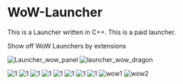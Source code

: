 # WoW-Launcher

This is a Launcher written in C++.
This is a paid launcher.

Show off WoW Launchers by extensions

![Launcher_wow_panel](https://github.com/Open-Games-Community/WoW-Launcher-Updater/assets/89811188/ccf0d757-9a65-4bb2-a15e-3353f78adcdb)
![launcher_wow_dragon](https://github.com/Open-Games-Community/WoW-Launcher-Updater/assets/89811188/a9ff05a2-38fe-4c5f-b333-155f80031d35)




![1](https://github.com/Open-Games-Community/WoW-Launcher-Updater/assets/89811188/c7ecf5e5-9b97-4c8d-9c05-757923795507)
![1](https://github.com/Open-Games-Community/WoW-Launcher-Updater/assets/89811188/b730307e-84b5-46c4-b02e-4c937ea11b75)
![1](https://github.com/Open-Games-Community/WoW-Launcher-Updater/assets/89811188/8210c117-8e38-4327-af96-f96c3ebfaf33)
![1](https://github.com/Open-Games-Community/WoW-Launcher-Updater/assets/89811188/e749f8b6-fee0-42e7-a863-87661ba14188)
![1](https://github.com/Open-Games-Community/WoW-Launcher-Updater/assets/89811188/5151dc55-d166-46cb-9847-9819aa2c59a2)
![1](https://github.com/Open-Games-Community/WoW-Launcher-Updater/assets/89811188/2e9b27d5-e229-4157-955d-c4aff2baec97)
![1](https://github.com/Open-Games-Community/WoW-Launcher-Updater/assets/89811188/63ac697e-6c9a-4367-9c04-024b3108da80)
![1](https://github.com/Open-Games-Community/WoW-Launcher-Updater/assets/89811188/6978c579-5303-4c17-9170-ac919f771e3d)
![wow1](https://github.com/Open-Games-Community/WoW-Launcher-Updater/assets/89811188/2a1e8bee-36f7-42aa-8c10-adf8801c2c49)
![wow2](https://github.com/Open-Games-Community/WoW-Launcher-Updater/assets/89811188/76c6fd88-005a-4d2d-8f42-e51596433659)
